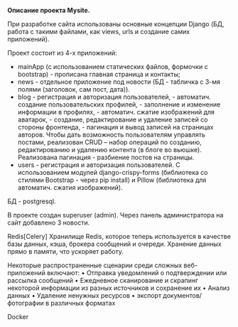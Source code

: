**Описание проекта Mysite.**

При разработке сайта использованы основные концепции Django  (БД, работа с такими файлами, как views, urls и создание самих приложений).

Проект состоит из 4-х приложений:
- mainApp (с использованием статических файлов, формочки с bootstrap) - прописана главная страница и контакты;
- news - отдельное приложение под новости (БД - табличка с 3-мя полями (заголовок, сам пост, дата)).
- blog - регистрация и авторизация пользователей, - автоматич. создание пользовательских профилей, - заполнение и изменение информации в профилях, - автоматич. сжатие изображений для аватарок, - создание, редактирование и удаление записей со стороны фронтенда, - пагинация и вывод записей на страницах авторов.
Чтобы дать возможность пользователям управлять постами, реализован CRUD – набор операций по созданию, редактированию и удалению контента (в блоге во вьюшке).
Реализована пагинация - разбиение постов на страницы.
- users - регистрация и авторизация пользователей. С использованием модулей django-crispy-forms (библиотека со стилями Bootstrap - через pip install) и Pillow (библиотека для автоматич. сжатия изображений).


БД - postgresql.

В проекте создан superuser (admin).
Через панель администратора на сайт добавлено 3 новости.


Redis[Celery]
Хранилище Redis, которое теперь используется в качестве базы данных, 
кэша, брокера сообщений и очереди. Хранение данных прямо в памяти, что ускоряет работу.

Некоторые распространенные сценарии среди
сложных веб-приложений включают:
• Отправка уведомлений о подтверждении или рассылка сообщений
• Ежедневное сканирование и скрапинг некоторой информации из разных источников и
сохранение их
• Анализ данных
• Удаление ненужных ресурсов
• экспорт документов/фотографии в различных форматах


Docker

